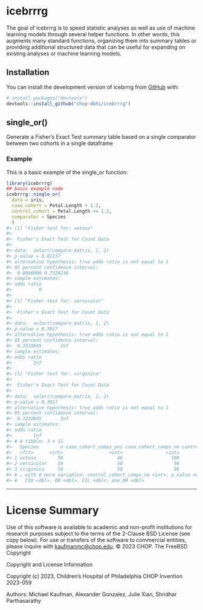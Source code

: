 
<!-- README.md is generated from README.Rmd. Please edit that file -->

# icebrrrg

<!-- badges: start -->
<!-- badges: end -->

The goal of icebrrrg is to speed statistic analyses as well as use of
machine learning models through several helper functions. In other
words, this augments many standard functions, organizing them into
summary tables or providing additional structured data that can be
useful for expanding on existing analyses or machine learning models.

## Installation

You can install the development version of icebrrrg from
[GitHub](https://github.com/) with:

``` r
# install.packages("devtools")
devtools::install_github("chop-dbhi/icebrrrg")
```

## single_or()

Generate a Fisher’s Exact Test summary table based on a single
comparator between two cohorts in a single dataframe

### Example

This is a basic example of the single_or function:

``` r
library(icebrrrg)
## basic example code
icebrrrg::single_or(
  data = iris,
  case_cohort = Petal.Length > 1.2,
  control_cohort = Petal.Length <= 1.2,
  comparator = Species
  )
#> [1] "Fisher test for: setosa"
#> 
#>  Fisher's Exact Test for Count Data
#> 
#> data:  select(compare_matrix, 1, 2)
#> p-value = 0.01137
#> alternative hypothesis: true odds ratio is not equal to 1
#> 95 percent confidence interval:
#>  0.0000000 0.7320236
#> sample estimates:
#> odds ratio 
#>          0 
#> 
#> [1] "Fisher test for: versicolor"
#> 
#>  Fisher's Exact Test for Count Data
#> 
#> data:  select(compare_matrix, 1, 2)
#> p-value = 0.3017
#> alternative hypothesis: true odds ratio is not equal to 1
#> 95 percent confidence interval:
#>  0.3310645       Inf
#> sample estimates:
#> odds ratio 
#>        Inf 
#> 
#> [1] "Fisher test for: virginica"
#> 
#>  Fisher's Exact Test for Count Data
#> 
#> data:  select(compare_matrix, 1, 2)
#> p-value = 0.3017
#> alternative hypothesis: true odds ratio is not equal to 1
#> 95 percent confidence interval:
#>  0.3310645       Inf
#> sample estimates:
#> odds ratio 
#>        Inf
#> # A tibble: 3 × 11
#>   Species        n case_cohort_comps_yes case_cohort_comps_no control_cohort_co…
#>   <fct>      <int>                 <int>                <int>              <int>
#> 1 setosa        50                    46                  100                  4
#> 2 versicolor    50                    50                   96                  0
#> 3 virginica     50                    50                   96                  0
#> # … with 6 more variables: control_cohort_comps_no <int>, p_value <dbl>,
#> #   CIU <dbl>, OR <dbl>, CIL <dbl>, one_OR <dbl>
```

------------------------------------------------------------------------

# License Summary

Use of this software is available to academic and non-profit
institutions for research purposes subject to the terms of the 2-Clause
BSD License (see copy below). For use or transfers of the software to
commercial entities, please inquire with <kaufmanmc@chop.edu>. © 2023
CHOP. The FreeBSD Copyright

Copyright and License Information

Copyright (c) 2023, Children’s Hospital of Philadelphia CHOP Invention
2023-059

Authors: Michael Kaufman, Alexander Gonzalez, Julie Xian, Shridhar
Parthasarathy
